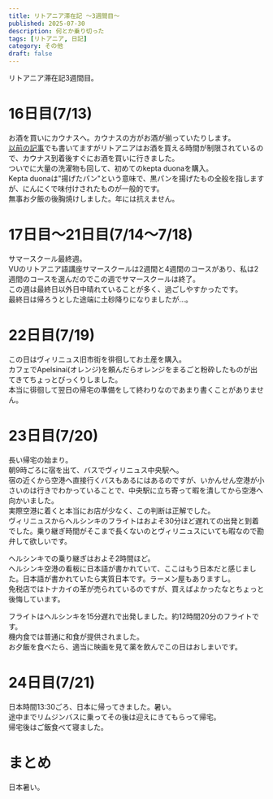 ```yaml
---
title: リトアニア滞在記 〜3週間目〜
published: 2025-07-30
description: 何とか乗り切った
tags: [リトアニア, 日記]
category: その他
draft: false
---
```


リトアニア滞在記3週間目。
# 16日目(7/13)
お酒を買いにカウナスへ。カウナスの方がお酒が揃っていたりします。  
[以前の記事](https://blog.esurio1673.net/posts/varios-aspects-lithuania/)でも書いてますがリトアニアはお酒を買える時間が制限されているので、カウナス到着後すぐにお酒を買いに行きました。  
ついでに大量の洗濯物も回して、初めてのkepta duonaを購入。  
Kepta duonaは"揚げたパン"という意味で、黒パンを揚げたもの全般を指しますが、にんにくで味付けされたものが一般的です。  
無事お夕飯の後胸焼けしました。年には抗えません。  

# 17日目〜21日目(7/14〜7/18)
サマースクール最終週。  
VUのリトアニア語講座サマースクールは2週間と4週間のコースがあり、私は2週間のコースを選んだのでこの週でサマースクールは終了。  
この週は最終日以外日中晴れていることが多く、過ごしやすかったです。  
最終日は帰ろうとした途端に土砂降りになりましたが…。

# 22日目(7/19)
この日はヴィリニュス旧市街を徘徊してお土産を購入。  
カフェでApelsinai(オレンジ)を頼んだらオレンジをまるごと粉砕したものが出てきてちょっとびっくりしました。  
本当に徘徊して翌日の帰宅の準備をして終わりなのであまり書くことがありません。  

# 23日目(7/20)
長い帰宅の始まり。  
朝9時ごろに宿を出て、バスでヴィリニュス中央駅へ。  
宿の近くから空港へ直接行くバスもあるにはあるのですが、いかんせん空港が小さいのは行きでわかっていることで、中央駅に立ち寄って暇を潰してから空港へ向かいました。  
実際空港に着くと本当にお店が少なく、この判断は正解でした。  
ヴィリニュスからヘルシンキのフライトはおよそ30分ほど遅れての出発と到着でした。乗り継ぎ時間がそこまで長くないのとヴィリニュスにいても暇なので勘弁して欲しいです。  

ヘルシンキでの乗り継ぎはおよそ2時間ほど。  
ヘルシンキ空港の看板に日本語が書かれていて、ここはもう日本だと感じました。日本語が書かれていたら実質日本です。ラーメン屋もありますし。  
免税店ではトナカイの革が売られているのですが、買えばよかったなとちょっと後悔しています。  

フライトはヘルシンキを15分遅れで出発しました。約12時間20分のフライトです。    
機内食では普通に和食が提供されました。  
お夕飯を食べたら、適当に映画を見て薬を飲んでこの日はおしまいです。  

# 24日目(7/21)
日本時間13:30ごろ、日本に帰ってきました。暑い。  
途中までリムジンバスに乗ってその後は迎えにきてもらって帰宅。  
帰宅後はご飯食べて寝ました。  

# まとめ
日本暑い。  

